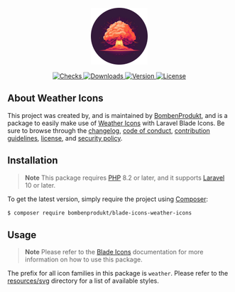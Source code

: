 <p align="center">
    <a href="https://bombenprodukt.com" target="_blank">
        <img src="https://raw.githubusercontent.com/BombenProdukt/assets/main/logo-text.svg" width="128" alt="BombenProdukt Logo" />
    </a>
</p>

<p align="center">
    <a href="https://github.com/BombenProdukt/blade-icons-weather-icons/actions">
        <img src="https://badge.sh/github/check-runs/BombenProdukt/blade-icons-weather-icons" alt="Checks" />
    </a>
    <a href="https://packagist.org/packages/bombenprodukt/blade-icons-weather-icons">
        <img src="https://badge.sh/packagist/downloads/BombenProdukt/blade-icons-weather-icons" alt="Downloads" />
    </a>
    <a href="https://packagist.org/packages/bombenprodukt/blade-icons-weather-icons">
        <img src="https://badge.sh/packagist/version/BombenProdukt/blade-icons-weather-icons" alt="Version" />
    </a>
    <a href="https://packagist.org/packages/bombenprodukt/blade-icons-weather-icons">
        <img src="https://badge.sh/packagist/license/BombenProdukt/blade-icons-weather-icons" alt="License" />
    </a>
</p>

## About Weather Icons

This project was created by, and is maintained by [BombenProdukt](https://github.com/BombenProdukt), and is a package to easily make use of [Weather Icons](https://github.com/erikflowers/weather-icons) with Laravel Blade Icons. Be sure to browse through the [changelog](CHANGELOG.md), [code of conduct](.github/CODE_OF_CONDUCT.md), [contribution guidelines](.github/CONTRIBUTING.md), [license](LICENSE), and [security policy](.github/SECURITY.md).

## Installation

> **Note**
> This package requires [PHP](https://www.php.net/) 8.2 or later, and it supports [Laravel](https://laravel.com/) 10 or later.

To get the latest version, simply require the project using [Composer](https://getcomposer.org/):

```bash
$ composer require bombenprodukt/blade-icons-weather-icons
```

## Usage

> **Note**
> Please refer to the [Blade Icons](https://github.com/BombenProdukt/blade-icons) documentation for more information on how to use this package.

The prefix for all icon families in this package is `weather`. Please refer to the [resources/svg](/resources/svg) directory for a list of available styles.

